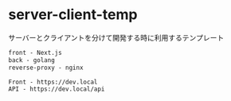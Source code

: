 # server-client-temp

サーバーとクライアントを分けて開発する時に利用するテンプレート

```txt
front - Next.js
back - golang
reverse-proxy - nginx

Front - https://dev.local
API - https://dev.local/api
```

